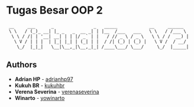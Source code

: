 # Tugas Besar OOP 2
```
 __     ___      _               _   _____            __     ______  
 \ \   / (_)_ __| |_ _   _  __ _| | |__  /___   ___   \ \   / /___ \ 
  \ \ / /| | '__| __| | | |/ _` | |   / // _ \ / _ \   \ \ / /  __) |
   \ V / | | |  | |_| |_| | (_| | |  / /| (_) | (_) |   \ V /  / __/ 
    \_/  |_|_|   \__|\__,_|\__,_|_| /____\___/ \___/     \_/  |_____|

```

## Authors
* **Adrian HP**		- [adrianhp97](https://github.com/adrianhp97)
* **Kukuh BR**		- [kukuhbr](https://github.com/kukuhbr)
* **Verena Severina**	- [verenaseverina](https://github.com/verenaseverina)
* **Winarto**		- [yowinarto](https://github.com/yowinarto)

